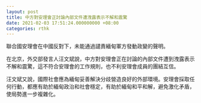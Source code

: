 ```yaml
---
layout: post
title: 中方對安理會正討論內部文件遭洩露表示不解和震驚
date: 2021-02-03 17:51:24.000000000 +08:00
categories: rthk
---
```


聯合國安理會在中國反對下，未能通過譴責緬甸軍方發動政變的聲明。

在北京，外交部發言人汪文斌說，中方對安理會正在討論的內部文件遭到洩露表示不解和震驚，這不符合安理會的工作規則，也不利安理會成員的團結互信。

汪文斌又說，國際社會應為緬甸妥善解決分歧營造良好的外部環境。安理會採取任何行動，都應有助於緬甸政治和社會穩定，有助於緬甸和平和解，避免激化矛盾，使局勢進一步複雜化。
